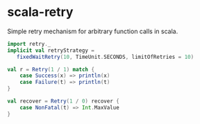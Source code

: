 scala-retry
===========

Simple retry mechanism for arbitrary function calls in scala.

```scala
import retry._
implicit val retryStrategy =
   fixedWaitRetry(10, TimeUnit.SECONDS, limitOfRetries = 10)

val r = Retry(1 / 1) match {
    case Success(x) => println(x)
    case Failure(t) => println(t)
}

val recover = Retry(1 / 0) recover {
    case NonFatal(t) => Int.MaxValue
}
```
